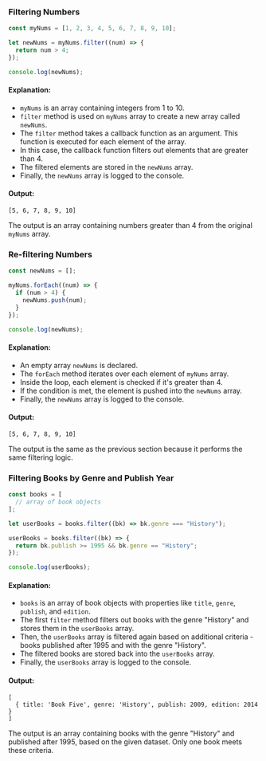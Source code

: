 ### Filtering Numbers

```javascript
const myNums = [1, 2, 3, 4, 5, 6, 7, 8, 9, 10];

let newNums = myNums.filter((num) => {
  return num > 4;
});

console.log(newNums);
```

#### Explanation:

- `myNums` is an array containing integers from 1 to 10.
- `filter` method is used on `myNums` array to create a new array called `newNums`.
- The `filter` method takes a callback function as an argument. This function is executed for each element of the array.
- In this case, the callback function filters out elements that are greater than 4.
- The filtered elements are stored in the `newNums` array.
- Finally, the `newNums` array is logged to the console.

#### Output:

```
[5, 6, 7, 8, 9, 10]
```

The output is an array containing numbers greater than 4 from the original `myNums` array.

### Re-filtering Numbers

```javascript
const newNums = [];

myNums.forEach((num) => {
  if (num > 4) {
    newNums.push(num);
  }
});

console.log(newNums);
```

#### Explanation:

- An empty array `newNums` is declared.
- The `forEach` method iterates over each element of `myNums` array.
- Inside the loop, each element is checked if it's greater than 4.
- If the condition is met, the element is pushed into the `newNums` array.
- Finally, the `newNums` array is logged to the console.

#### Output:

```
[5, 6, 7, 8, 9, 10]
```

The output is the same as the previous section because it performs the same filtering logic.

### Filtering Books by Genre and Publish Year

```javascript
const books = [
  // array of book objects
];

let userBooks = books.filter((bk) => bk.genre === "History");

userBooks = books.filter((bk) => {
  return bk.publish >= 1995 && bk.genre == "History";
});

console.log(userBooks);
```

#### Explanation:

- `books` is an array of book objects with properties like `title`, `genre`, `publish`, and `edition`.
- The first `filter` method filters out books with the genre "History" and stores them in the `userBooks` array.
- Then, the `userBooks` array is filtered again based on additional criteria - books published after 1995 and with the genre "History".
- The filtered books are stored back into the `userBooks` array.
- Finally, the `userBooks` array is logged to the console.

#### Output:

```
[
  { title: 'Book Five', genre: 'History', publish: 2009, edition: 2014 }
]
```

The output is an array containing books with the genre "History" and published after 1995, based on the given dataset. Only one book meets these criteria.

